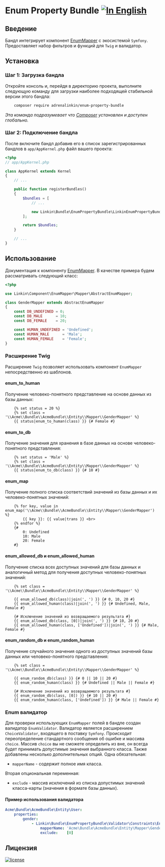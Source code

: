Enum Property Bundle [![In English](https://img.shields.io/badge/Switch_To-English-green.svg?style=flat-square)](./README.md)
====================

Введение
--------

Бандл интегрирует компонент [EnumMapper](https://github.com/adrenalinkin/enum-mapper) с экосистемой `Symfony`.
Предоставляет набор фильтров и функций для `Twig` и валидатор.

Установка
---------

### Шаг 1: Загрузка бандла

Откройте консоль и, перейдя в директорию проекта, выполните следующую команду для загрузки наиболее подходящей
стабильной версии этого бандла:
```bash
    composer require adrenalinkin/enum-property-bundle
```
*Эта команда подразумевает что [Composer](https://getcomposer.org) установлен и доступен глобально.*

### Шаг 2: Подключение бандла

После включите бандл добавив его в список зарегистрированных бандлов в `app/AppKernel.php` файл вашего проекта:

```php
<?php
// app/AppKernel.php

class AppKernel extends Kernel
{
    // ...

    public function registerBundles()
    {
        $bundles = [
            // ...

            new Linkin\Bundle\EnumPropertyBundle\LinkinEnumPropertyBundle(),
        ];

        return $bundles;
    }

    // ...
}
```

Использование
-------------

Документация к компоненту [EnumMapper](https://github.com/adrenalinkin/enum-mapper/blob/master/README.RU.md).
В качестве примера будем рассматривать следующий класс:

```php
<?php

use Linkin\Component\EnumMapper\Mapper\AbstractEnumMapper;

class GenderMapper extends AbstractEnumMapper
{
    const DB_UNDEFINED = 0;
    const DB_MALE      = 10;
    const DB_FEMALE    = 20;

    const HUMAN_UNDEFINED = 'Undefined';
    const HUMAN_MALE      = 'Male';
    const HUMAN_FEMALE    = 'Female';
}
```

### Расширение Twig

Расширение `Twig` позволяет использовать компонент `EnumMapper` непосредственно из шаблонов.

#### enum_to_human

Получение человеко-понятного представление на основе данных из базы данных:

```twig
    {% set status = 20 %}
    {% set class = '\\Acme\\Bundle\\AcmeBundle\\Entity\\Mapper\\GenderMapper' %}
    {{ status|enum_to_human(class) }} {# Female #}
```

#### enum_to_db

Получение значения для хранения в базе данных на основе человеко-понятного представления:

```twig
    {% set status = 'Male' %}
    {% set class = '\\Acme\\Bundle\\AcmeBundle\\Entity\\Mapper\\GenderMapper' %}
    {{ status|enum_to_db(class) }} {# 10 #}
```

#### enum_map

Получение полного списка соответствий значений из базы данных и их человеко-понятных значений:

```twig
    {% for key, value in enum_map('\\Acme\\Bundle\\AcmeBundle\\Entity\\Mapper\\GenderMapper') %}
        {{ key }}: {{ value|trans }} <br>
    {% endfor %}
    {# 
        0: Undefined
        10: Male
        20: Female 
    #}
```

#### enum_allowed_db и enum_allowed_human

Получение списка всех доступных значений для базы данных и аналогичный метод для получения доступных человеко-понятных
значений:

```twig
    {% set class = '\\Acme\\Bundle\\AcmeBundle\\Entity\\Mapper\\GenderMapper' %}

    {{ enum_allowed_db(class)|join(', ') }} {# 0, 10, 20 #}
    {{ enum_allowed_human(class)|join(', ') }} {# Undefined, Male, Female #}

    {# Исключение значений из возвращаемого результата #}
    {{ enum_allowed_db(class, [0])|join(', ') }} {# 10, 20 #}
    {{ enum_allowed_human(class, ['Undefined'])|join(', ') }} {# Male, Female #}
```

#### enum_random_db и enum_random_human

Получение случайного значения одного из доступных значений базы данных или человеко-понятного представления:

```twig
    {% set class = '\\Acme\\Bundle\\AcmeBundle\\Entity\\Mapper\\GenderMapper' %}

    {{ enum_random_db(class) }} {# 0 || 10 || 20 #}
    {{ enum_random_human(class) }} {# Undefined || Male || Female #}

    {# Исключение значений из возвращаемого результата #}
    {{ enum_random_db(class, [0]) }} {# 10 || 20 #}
    {{ enum_random_human(class, ['Undefined']) }} {# Male || Female #}
```

### Enum валидатор

Для проверки использующих `EnumMapper` полей в бандле создан валидатор `EnumValidator`. Валидатор является расширением
`ChoiceValidator`, входящего в поставку `Symfony`. Происходит переопределение стандартного сообщения об ошибке и массива
`choice`. Массив `choice` вы не сможете определить из вне, он всегда будет принимать допустимые значения
выбранного класса. Также добавлены несколько дополнительных опций. Одна обязательная:

* `mapperName` - содержит полное имя класса.

Вторая опциональная переменная:

* `exclude` - массив исключений из списка допустимых значений класса-карты (значения в формате базы данных).

#### Пример использования валидатора

```yaml
Acme\Bundle\AcmeBundle\Entity\User:
    properties:
        gender:
            - Linkin\Bundle\EnumPropertyBundle\Validator\Constraints\Enum:
                mapperName: 'Acme\Bundle\AcmeBundle\Entity\Mapper\GenderMapper'
                exclude:    [0]
```

Лицензия
--------

[![license](https://img.shields.io/badge/License-MIT-green.svg?style=flat-square)](./LICENSE)
